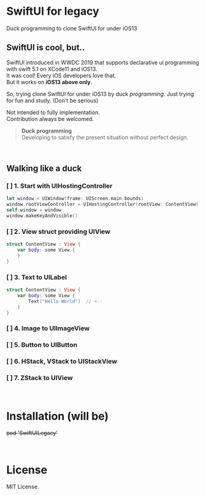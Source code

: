 # SwiftUI for legacy
Duck programming to clone SwiftUI for under iOS13


## SwiftUI is cool, but..

SwiftUI introduced in WWDC 2019 that supports declarative ui programming with swift 5.1 on XCode11 and iOS13.<br/>
It was cool! Every iOS developers love that.<br/>
But it works on **iOS13 above only**.

So, trying clone SwiftUI for under iOS13 by duck *programming*.
Just trying for fun and study. (Don't be serious)

Not intended to fully implementation.<br/>
Contribution always be welcomed.

> **Duck programming** <br/>
> Developing to satisfy the present situation without perfect design.

<br/>

## Walking like a duck

### [ ] 1. Start with UIHostingController

```swift
let window = UIWindow(frame: UIScreen.main.bounds)
window.rootViewController = UIHostingController(rootView: ContentView())
self.window = window
window.makeKeyAndVisible()
```

### [ ] 2. View struct providing UIView

```swift
struct ContentView : View {
    var body: some View {
    }
}
```

### [ ] 3. Text to UILabel

```swift
struct ContentView : View {
    var body: some View {
        Text("Hello World")  // <--
    }
}
```

### [ ] 4. Image to UIImageView

### [ ] 5. Button to UIButton

### [ ] 6. HStack, VStack to UIStackView

### [ ] 7. ZStack to UIView


<br/>

# Installation (will be)

<strike>pod 'SwiftUILegacy'</strike>

<br/>

# License

MIT License.
